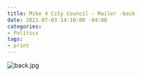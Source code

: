 ```yaml
---
title: Mike 4 City Council - Mailer -back
date: 2021-07-03 14:10:00 -04:00
categories:
- Politics
tags:
- print
---
```


![back.jpg](/uploads/back.jpg)